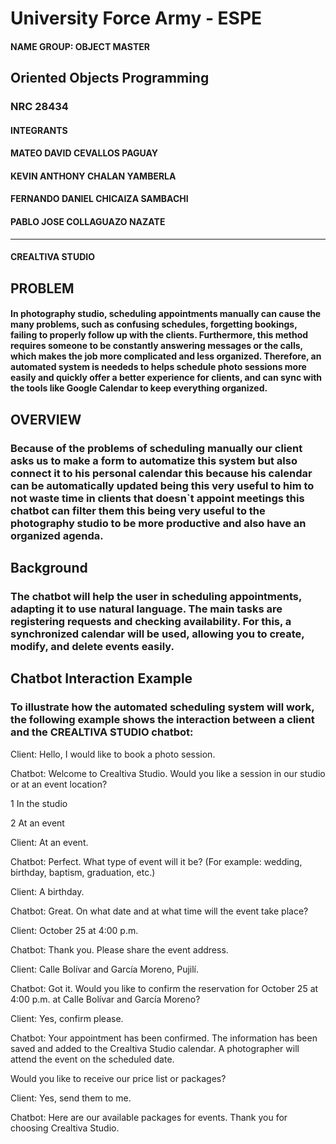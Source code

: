 #  University Force Army - ESPE
#### NAME GROUP: OBJECT MASTER 
##  Oriented Objects Programming
### NRC 28434
#### INTEGRANTS
#### MATEO DAVID CEVALLOS PAGUAY
#### KEVIN ANTHONY CHALAN YAMBERLA
#### FERNANDO DANIEL CHICAIZA SAMBACHI
#### PABLO JOSE COLLAGUAZO NAZATE
---
#### CREALTIVA STUDIO 
##  PROBLEM
#### In  photography studio, scheduling appointments manually can cause the many problems, such as confusing schedules, forgetting bookings, failing to properly follow up with the clients. Furthermore, this method requires someone to be constantly answering messages or the calls, which makes the job more complicated and less organized. Therefore, an automated system is neededs to helps schedule photo sessions more easily and quickly offer a better experience for clients, and can sync with the tools like Google Calendar to keep everything organized.

## OVERVIEW
### Because of the problems of scheduling manually our client asks us to make a form to automatize this system but also connect it to his personal calendar this because his calendar can be automatically updated being this very useful to him to not waste time in clients that doesn`t appoint meetings this chatbot can filter them this being very useful to the photography studio to be more productive and also have an organized agenda.
## Background
### The chatbot will help the user in scheduling appointments, adapting it to use natural language. The main tasks are registering requests and checking availability. For this, a synchronized calendar will be used, allowing you to create, modify, and delete events easily.

## Chatbot Interaction Example

### To illustrate how the automated scheduling system will work, the following example shows the interaction between a client and the CREALTIVA STUDIO chatbot:

Client:
Hello, I would like to book a photo session.

Chatbot:
Welcome to Crealtiva Studio. Would you like a session in our studio or at an event location?

1 In the studio

2 At an event

Client:
At an event.

Chatbot:
Perfect. What type of event will it be?
(For example: wedding, birthday, baptism, graduation, etc.)

Client:
A birthday.

Chatbot:
Great. On what date and at what time will the event take place?

Client:
October 25 at 4:00 p.m.

Chatbot:
Thank you. Please share the event address.

Client:
Calle Bolívar and García Moreno, Pujilí.

Chatbot:
Got it. Would you like to confirm the reservation for October 25 at 4:00 p.m. at Calle Bolívar and García Moreno?

Client:
Yes, confirm please.

Chatbot:
Your appointment has been confirmed.
The information has been saved and added to the Crealtiva Studio calendar.
A photographer will attend the event on the scheduled date.

Would you like to receive our price list or packages?

Client:
Yes, send them to me.

Chatbot:
Here are our available packages for events.
Thank you for choosing Crealtiva Studio.


